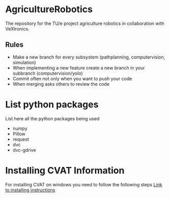 # AgricultureRobotics
The repository for the TU/e project agriculture robotics in collaboration with VeXtronics.

## Rules
- Make a new branch for every subsystem (pathplanning, computervision, simulation)
- When implementing a new feature create a new branch in your subbranch (computervision/yolo)
- Commit often not only when you want to push your code
- When merging asks others to review the code

# List python packages
List here all the python packages being used
- numpy
- Pillow
- request
- dvc
- dvc-gdrive

# Installing CVAT Information
For installing CVAT on windows you need to follow the following steps
[Link to installing instructions](https://opencv.github.io/cvat/docs/administration/basics/installation/)
